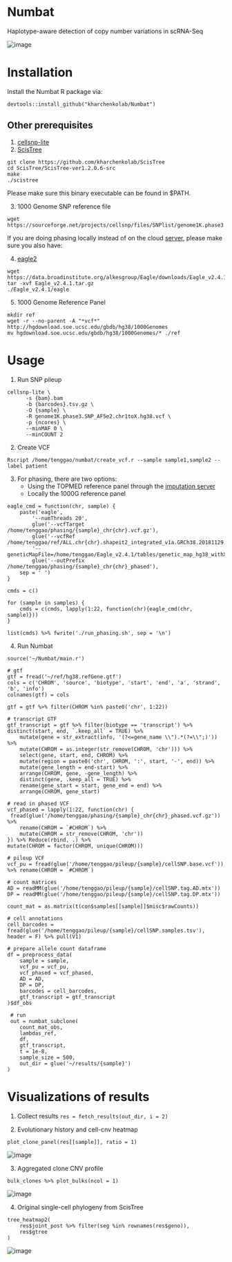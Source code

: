 # Numbat
Haplotype-aware detection of copy number variations in scRNA-Seq

![image](https://user-images.githubusercontent.com/13375875/136429050-609ee367-8d5d-4a63-8fa8-a87171aff01c.png)

# Installation
Install the Numbat R package via:
```
devtools::install_github("kharchenkolab/Numbat")
```
## Other prerequisites
1. [cellsnp-lite](https://github.com/single-cell-genetics/cellsnp-lite)
2. [ScisTree](https://github.com/kharchenkolab/ScisTree)
```
git clone https://github.com/kharchenkolab/ScisTree
cd ScisTree/ScisTree-ver1.2.0.6-src
make
./scistree
```
Please make sure this binary executable can be found in $PATH.

3. 1000 Genome SNP reference file 
```
wget https://sourceforge.net/projects/cellsnp/files/SNPlist/genome1K.phase3.SNP_AF5e2.chr1toX.hg38.vcf.gz
```
If you are doing phasing locally instead of on the cloud [server](https://imputation.biodatacatalyst.nhlbi.nih.gov), please make sure you also have:

4. [eagle2](https://alkesgroup.broadinstitute.org/Eagle/)
```
wget https://data.broadinstitute.org/alkesgroup/Eagle/downloads/Eagle_v2.4.1.tar.gz
tar -xvf Eagle_v2.4.1.tar.gz
./Eagle_v2.4.1/eagle
```
5. 1000 Genome Reference Panel
```
mkdir ref
wget -r --no-parent -A "*vcf*" http://hgdownload.soe.ucsc.edu/gbdb/hg38/1000Genomes
mv hgdownload.soe.ucsc.edu/gbdb/hg38/1000Genomes/* ./ref
```

# Usage
1. Run SNP pileup
```
cellsnp-lite \
      -s {bam}.bam
      -b {barcodes}.tsv.gz \
      -O {sample} \
      -R genome1K.phase3.SNP_AF5e2.chr1toX.hg38.vcf \ 
      -p {ncores} \
      --minMAF 0 \
      --minCOUNT 2 
```

2. Create VCF
```
Rscript /home/tenggao/numbat/create_vcf.r --sample sample1,sample2 --label patient 
```

3. For phasing, there are two options:
      - Using the TOPMED reference panel through the [imputation server](https://imputation.biodatacatalyst.nhlbi.nih.gov/)
      - Locally the 1000G reference panel
```
eagle_cmd = function(chr, sample) {
    paste('eagle', 
        '--numThreads 20', 
        glue('--vcfTarget /home/tenggao/phasing/{sample}_chr{chr}.vcf.gz'), 
        glue('--vcfRef /home/tenggao/ref/ALL.chr{chr}.shapeit2_integrated_v1a.GRCh38.20181129.phased.bcf'), 
        '--geneticMapFile=/home/tenggao/Eagle_v2.4.1/tables/genetic_map_hg38_withX.txt.gz', 
        glue('--outPrefix /home/tenggao/phasing/{sample}_chr{chr}_phased'),
    sep = ' ')
}

cmds = c()

for (sample in samples) {
    cmds = c(cmds, lapply(1:22, function(chr){eagle_cmd(chr, sample)}))
}

list(cmds) %>% fwrite('./run_phasing.sh', sep = '\n')
```

4. Run Numbat
```
source('~/Numbat/main.r')

# gtf
gtf = fread('~/ref/hg38.refGene.gtf')
cols = c('CHROM', 'source', 'biotype', 'start', 'end', 'a', 'strand', 'b', 'info')
colnames(gtf) = cols

gtf = gtf %>% filter(CHROM %in% paste0('chr', 1:22))

# transcript GTF
gtf_transcript = gtf %>% filter(biotype == 'transcript') %>% distinct(start, end, `.keep_all` = TRUE) %>%
    mutate(gene = str_extract(info, '(?<=gene_name \\").*(?=\\";)')) %>%
    mutate(CHROM = as.integer(str_remove(CHROM, 'chr'))) %>%
    select(gene, start, end, CHROM) %>%
    mutate(region = paste0('chr', CHROM, ':', start, '-', end)) %>%
    mutate(gene_length = end-start) %>%
    arrange(CHROM, gene, -gene_length) %>%
    distinct(gene, .keep_all = TRUE) %>%
    rename(gene_start = start, gene_end = end) %>%
    arrange(CHROM, gene_start)
 
# read in phased VCF
vcf_phased = lapply(1:22, function(chr) {
 fread(glue('/home/tenggao/phasing/{sample}_chr{chr}_phased.vcf.gz')) %>%
    rename(CHROM = `#CHROM`) %>%
    mutate(CHROM = str_remove(CHROM, 'chr'))   
}) %>% Reduce(rbind, .) %>%
mutate(CHROM = factor(CHROM, unique(CHROM)))

# pileup VCF
vcf_pu = fread(glue('/home/tenggao/pileup/{sample}/cellSNP.base.vcf')) %>% rename(CHROM = `#CHROM`)

# count matrices
AD = readMM(glue('/home/tenggao/pileup/{sample}/cellSNP.tag.AD.mtx'))
DP = readMM(glue('/home/tenggao/pileup/{sample}/cellSNP.tag.DP.mtx'))

count_mat = as.matrix(t(con$samples[[sample]]$misc$rawCounts))

# cell annotations
cell_barcodes = fread(glue('/home/tenggao/pileup/{sample}/cellSNP.samples.tsv'), header = F) %>% pull(V1)

# prepare allele count dataframe
df = preprocess_data(
    sample = sample,
    vcf_pu = vcf_pu,
    vcf_phased = vcf_phased,
    AD = AD,
    DP = DP,
    barcodes = cell_barcodes,
    gtf_transcript = gtf_transcript
)$df_obs

 # run
 out = numbat_subclone(
    count_mat_obs,
    lambdas_ref,
    df,
    gtf_transcript,
    t = 1e-8,
    sample_size = 500,
    out_dir = glue('~/results/{sample}')
)
```

# Visualizations of results
1. Collect results
```res = fetch_results(out_dir, i = 2)```

2. Evolutionary history and cell-cnv heatmap
```
plot_clone_panel(res[[sample]], ratio = 1)
```
![image](https://user-images.githubusercontent.com/13375875/136427928-ed7f67ed-4bd1-4f24-9b9e-f381b5920f54.png)

3. Aggregated clone CNV profile
```
bulk_clones %>% plot_bulks(ncol = 1)
```
![image](https://user-images.githubusercontent.com/13375875/136428374-06100e23-1527-4e35-b945-a1528dae93b3.png)

4. Original single-cell phylogeny from ScisTree
```
tree_heatmap2(
    res$joint_post %>% filter(seg %in% rownames(res$geno)),
    res$gtree
)
```
![image](https://user-images.githubusercontent.com/13375875/136428423-9f92b303-5577-482d-8214-f4bbe2115b50.png)

